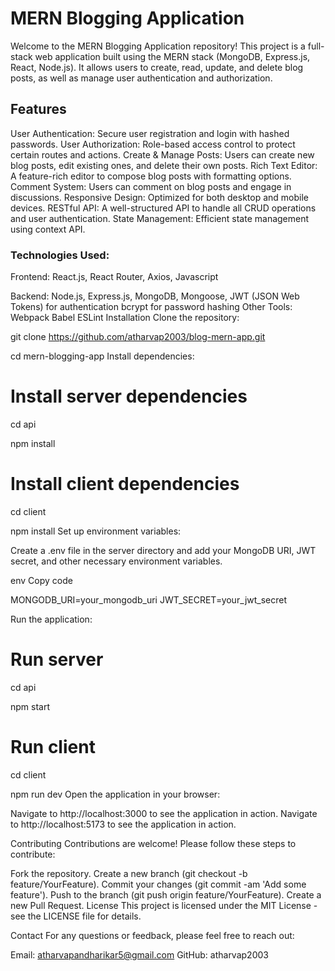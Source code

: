 # MERN Blogging Application
Welcome to the MERN Blogging Application repository! This project is a full-stack web application built using the MERN stack (MongoDB, Express.js, React, Node.js). It allows users to create, read, update, and delete blog posts, as well as manage user authentication and authorization.

## Features
User Authentication: Secure user registration and login with hashed passwords.
User Authorization: Role-based access control to protect certain routes and actions.
Create & Manage Posts: Users can create new blog posts, edit existing ones, and delete their own posts.
Rich Text Editor: A feature-rich editor to compose blog posts with formatting options.
Comment System: Users can comment on blog posts and engage in discussions.
Responsive Design: Optimized for both desktop and mobile devices.
RESTful API: A well-structured API to handle all CRUD operations and user authentication.
State Management: Efficient state management using context API.

### Technologies Used:
Frontend: React.js, React Router, Axios, Javascript 

Backend: Node.js, Express.js, MongoDB, Mongoose, JWT (JSON Web Tokens) for authentication
bcrypt for password hashing
Other Tools:
Webpack
Babel
ESLint
Installation
Clone the repository:

git clone https://github.com/atharvap2003/blog-mern-app.git

cd mern-blogging-app
Install dependencies:


# Install server dependencies
cd api

npm install

# Install client dependencies
cd client

npm install
Set up environment variables:

Create a .env file in the server directory and add your MongoDB URI, JWT secret, and other necessary environment variables.

env
Copy code

MONGODB_URI=your_mongodb_uri
JWT_SECRET=your_jwt_secret

Run the application:

# Run server
cd api

npm start

# Run client
cd client

npm run dev
Open the application in your browser:

Navigate to http://localhost:3000 to see the application in action.
Navigate to http://localhost:5173 to see the application in action.

Contributing
Contributions are welcome! Please follow these steps to contribute:

Fork the repository.
Create a new branch (git checkout -b feature/YourFeature).
Commit your changes (git commit -am 'Add some feature').
Push to the branch (git push origin feature/YourFeature).
Create a new Pull Request.
License
This project is licensed under the MIT License - see the LICENSE file for details.

Contact
For any questions or feedback, please feel free to reach out:

Email: atharvapandharikar5@gmail.com
GitHub: atharvap2003
